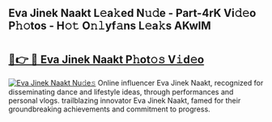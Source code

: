 ## Eva Jinek Naakt L𝚎a𝚔ed N𝚞𝚍e - Part-4rK Vi𝚍𝚎o P𝚑𝚘tos - H𝚘𝚝 O𝚗𝚕yf𝚊ns L𝚎a𝚔s AKwlM

# <h2><a href="http://kf2d24.oniu.top/?m=Eva+Jinek+Naakt">🔗👉 🔴 Eva Jinek Naakt P𝚑ot𝚘𝚜 V𝚒d𝚎o</a></h2>

[![Eva Jinek Naakt Nu𝚍e𝚜](https://i.imgur.com/0qMVB7G.gif)](http://kf2d24.oniu.top/?m=Eva+Jinek+Naakt)
Online influencer Eva Jinek Naakt, recognized for disseminating dance and lifestyle ideas, through performances and personal vlogs. trailblazing innovator Eva Jinek Naakt, famed for their groundbreaking achievements and commitment to progress.  
